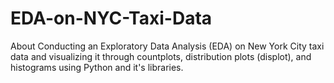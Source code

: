 # EDA-on-NYC-Taxi-Data
About Conducting an Exploratory Data Analysis (EDA) on New York City taxi data and visualizing it through countplots, distribution plots (displot), and histograms using Python and it's libraries.
